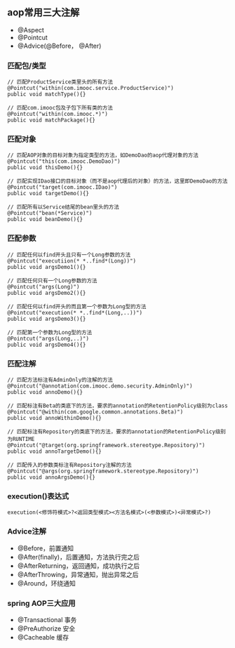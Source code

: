 ## aop常用三大注解
- @Aspect 
- @Pointcut
- @Advice(@Before， @After)

### 匹配包/类型
```
// 匹配ProductService类里头的所有方法
@Pointcut("within(com.imooc.service.ProductService)")
public void matchType(){}

// 匹配com.imooc包及子包下所有类的方法
@Pointcut("within(com.imooc.*)")
public void matchPackage(){}
```

### 匹配对象
```
// 匹配AOP对象的目标对象为指定类型的方法，如DemoDao的aop代理对象的方法
@Pointcut("this(com.imooc.DemoDao)")
public void thisDemo(){}

// 匹配实现IDao接口的目标对象（而不是aop代理后的对象）的方法，这里即DemoDao的方法
@Pointcut("target(com.imooc.IDao)")
public void targetDemo(){}

// 匹配所有以Service结尾的bean里头的方法
@Pointcut("bean(*Service)")
public void beanDemo(){}
```

### 匹配参数
```
// 匹配任何以find开头且只有一个Long参数的方法
@Pointcut("executiion(* *..find*(Long))")
public void argsDemo1(){}

// 匹配任何只有一个Long参数的方法
@Pointcut("args(Long)")
public void argsDemo2(){}

// 匹配任何以find开头的而且第一个参数为Long型的方法
@Pointcut("execution(* *..find*(Long,..))")
public void argsDemo3(){}

// 匹配第一个参数为Long型的方法
@Pointcut("args(Long,..)")
public void argsDemo4(){}
```

### 匹配注解
```
// 匹配方法标注有AdminOnly的注解的方法
@Pointcut("@annotation(com.imooc.demo.security.AdminOnly)")
public void annoDemo(){}

// 匹配标注有Beta的类底下的方法，要求的annotation的RetentionPolicy级别为class
@Pointcut("@within(com.google.common.annotations.Beta)")
public void annoWithinDemo(){}

// 匹配标注有Repository的类底下的方法，要求的annotation的RetentionPolicy级别为RUNTIME
@Pointcut("@target(org.springframework.stereotype.Repository)")
public void annoTargetDemo(){}

// 匹配传入的参数类标注有Repository注解的方法
@Pointcut("@args(org.springframework.stereotype.Repository)")
public void annoArgsDemo(){}
```

### execution()表达式
```
execution(<修饰符模式>?<返回类型模式><方法名模式>(<参数模式>)<异常模式>?)
```

### Advice注解
- @Before，前置通知
- @After(finally)，后置通知，方法执行完之后
- @AfterReturning，返回通知，成功执行之后
- @AfterThrowing，异常通知，抛出异常之后
- @Around，环绕通知

### spring AOP三大应用
- @Transactional 事务
- @PreAuthorize 安全
- @Cacheable 缓存




